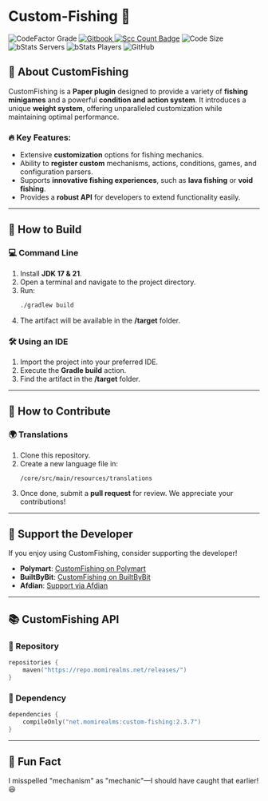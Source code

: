 # Custom-Fishing 🎣

![CodeFactor Grade](https://img.shields.io/codefactor/grade/github/Xiao-MoMi/Custom-Fishing)
<a href="https://mo-mi.gitbook.io/xiaomomi-plugins/plugin-wiki/customfishing" alt="GitBook">
<img src="https://img.shields.io/badge/docs-gitbook-brightgreen" alt="Gitbook"/>
</a>
[![Scc Count Badge](https://sloc.xyz/github/Xiao-MoMi/Custom-Fishing/?category=codes)](https://github.com/Xiao-MoMi/Custom-Fishing/)
![Code Size](https://img.shields.io/github/languages/code-size/Xiao-MoMi/Custom-Fishing)
![bStats Servers](https://img.shields.io/bstats/servers/16648)
![bStats Players](https://img.shields.io/bstats/players/16648)
![GitHub](https://img.shields.io/github/license/Xiao-MoMi/Custom-Fishing)

## 📌 About CustomFishing
CustomFishing is a **Paper plugin** designed to provide a variety of **fishing minigames** and a powerful **condition and action system**. It introduces a unique **weight system**, offering unparalleled customization while maintaining optimal performance.

### 🔥 Key Features:
- Extensive **customization** options for fishing mechanics.
- Ability to **register custom** mechanisms, actions, conditions, games, and configuration parsers.
- Supports **innovative fishing experiences**, such as **lava fishing** or **void fishing**.
- Provides a **robust API** for developers to extend functionality easily.

---
## 🔧 How to Build

### 💻 Command Line
1. Install **JDK 17 & 21**.
2. Open a terminal and navigate to the project directory.
3. Run:
   ```sh
   ./gradlew build
   ```
4. The artifact will be available in the **/target** folder.

### 🛠️ Using an IDE
1. Import the project into your preferred IDE.
2. Execute the **Gradle build** action.
3. Find the artifact in the **/target** folder.

---
## 🤝 How to Contribute

### 🌍 Translations
1. Clone this repository.
2. Create a new language file in:
   ```
   /core/src/main/resources/translations
   ```
3. Once done, submit a **pull request** for review. We appreciate your contributions!

---
## 💖 Support the Developer
If you enjoy using CustomFishing, consider supporting the developer!

- **Polymart**: [CustomFishing on Polymart](https://polymart.org/resource/customfishing.2723/)
- **BuiltByBit**: [CustomFishing on BuiltByBit](https://builtbybit.com/resources/customfishing.36361/)
- **Afdian**: [Support via Afdian](https://afdian.com/@xiaomomi/)

---
## 📚 CustomFishing API

### 📌 Repository
```kotlin
repositories {
    maven("https://repo.momirealms.net/releases/")
}
```

### 📌 Dependency
```kotlin
dependencies {
    compileOnly("net.momirealms:custom-fishing:2.3.7")
}
```

---
## 🎉 Fun Fact
I misspelled "mechanism" as "mechanic"—I should have caught that earlier! 😆

